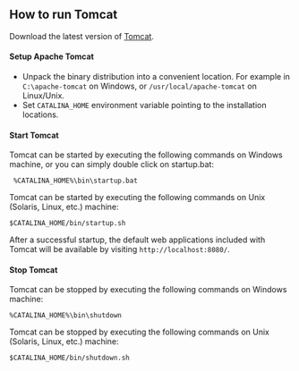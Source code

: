 ## How to run Tomcat
Download the latest version of [Tomcat](http://tomcat.apache.org/).
#### Setup Apache Tomcat
* Unpack the binary distribution into a convenient location. For example in `C:\apache-tomcat` on Windows, or `/usr/local/apache-tomcat` on Linux/Unix.
* Set `CATALINA_HOME` environment variable pointing to the installation locations.

#### Start Tomcat
Tomcat can be started by executing the following commands on Windows machine, or you can simply double click on startup.bat:
```
 %CATALINA_HOME%\bin\startup.bat
```
Tomcat can be started by executing the following commands on Unix (Solaris, Linux, etc.) machine:
```
$CATALINA_HOME/bin/startup.sh
```
After a successful startup, the default web applications included with Tomcat will be available by visiting `http://localhost:8080/`.

#### Stop Tomcat
Tomcat can be stopped by executing the following commands on Windows machine:
````
%CATALINA_HOME%\bin\shutdown
````
Tomcat can be stopped by executing the following commands on Unix (Solaris, Linux, etc.) machine:
```
$CATALINA_HOME/bin/shutdown.sh
```
